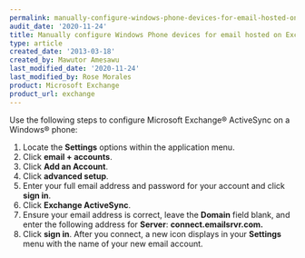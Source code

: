 ```yaml
---
permalink: manually-configure-windows-phone-devices-for-email-hosted-on-exchange-2010
audit_date: '2020-11-24'
title: Manually configure Windows Phone devices for email hosted on Exchange 2010
type: article
created_date: '2013-03-18'
created_by: Mawutor Amesawu
last_modified_date: '2020-11-24'
last_modified_by: Rose Morales
product: Microsoft Exchange
product_url: exchange
---
```


Use the following steps to configure Microsoft Exchange&reg; ActiveSync on a Windows&reg; phone:

1. Locate the **Settings** options within the application menu.
2. Click **email + accounts**.
3. Click **Add an Account**.
4. Click **advanced setup**.
5. Enter your full email address and password for your account and click **sign in**.
6. Click **Exchange ActiveSync**.
7. Ensure your email address is correct, leave the **Domain** field blank, and
   enter the following address for **Server**: **connect.emailsrvr.com.**
8. Click **sign in**. After you connect, a new icon displays in your
   **Settings** menu with the name of your new email account.
